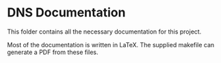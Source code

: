 # DNS Documentation

This folder contains all the necessary documentation for this project.

Most of the documentation is written in LaTeX. The supplied makefile can generate a PDF from these files.

